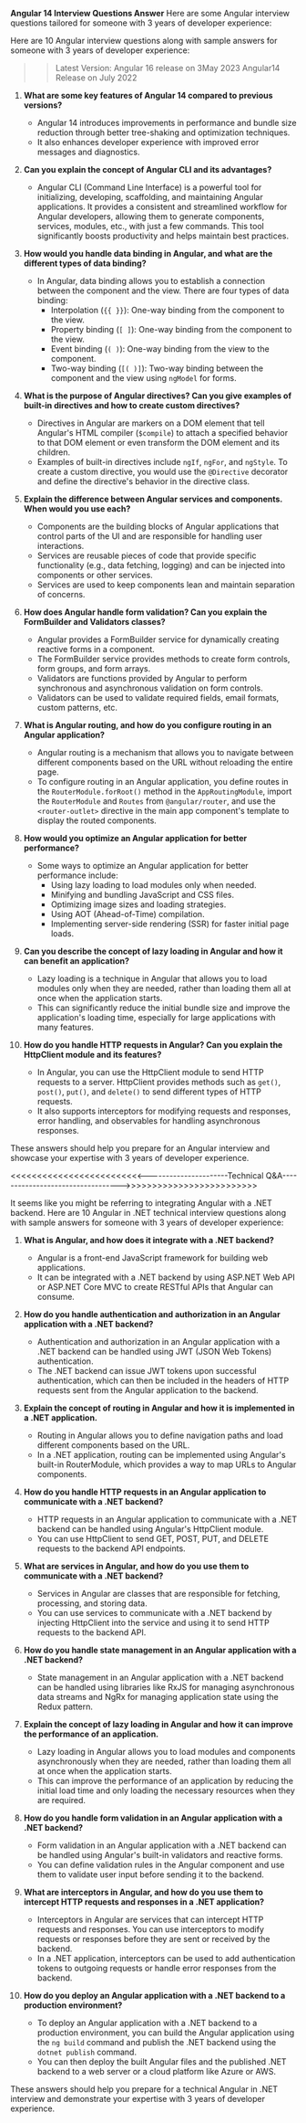 ****Angular 14 Interview Questions Answer****
Here are some Angular interview questions tailored for someone with 3 years of developer experience:

Here are 10 Angular interview questions along with sample answers for someone with 3 years of developer experience:
>>Latest Version: Angular 16 release on  3May 2023 Angular14 Release on July 2022
1. **What are some key features of Angular 14 compared to previous versions?**
   - Angular 14 introduces improvements in performance and bundle size reduction through better tree-shaking and optimization techniques. 
   - It also enhances developer experience with improved error messages and diagnostics.

2. **Can you explain the concept of Angular CLI and its advantages?**
   - Angular CLI (Command Line Interface) is a powerful tool for initializing, developing, scaffolding, and maintaining Angular applications. It provides a consistent and streamlined workflow for Angular developers, allowing them to generate components, services, modules, etc., with just a few commands. This tool significantly boosts productivity and helps maintain best practices.

3. **How would you handle data binding in Angular, and what are the different types of data binding?**
   - In Angular, data binding allows you to establish a connection between the component and the view. There are four types of data binding:
     - Interpolation (`{{ }}`): One-way binding from the component to the view.
     - Property binding (`[ ]`): One-way binding from the component to the view.
     - Event binding (`( )`): One-way binding from the view to the component.
     - Two-way binding (`[( )]`): Two-way binding between the component and the view using `ngModel` for forms.

4. **What is the purpose of Angular directives? Can you give examples of built-in directives and how to create custom directives?**
   - Directives in Angular are markers on a DOM element that tell Angular's HTML compiler (`$compile`) to attach a specified behavior to that DOM element or even transform the DOM element and its children. 
   - Examples of built-in directives include `ngIf`, `ngFor`, and `ngStyle`. To create a custom directive, you would use the `@Directive` decorator and define the directive's behavior in the directive class.

5. **Explain the difference between Angular services and components. When would you use each?**
   - Components are the building blocks of Angular applications that control parts of the UI and are responsible for handling user interactions. 
   - Services are reusable pieces of code that provide specific functionality (e.g., data fetching, logging) and can be injected into components or other services. 
   - Services are used to keep components lean and maintain separation of concerns.

6. **How does Angular handle form validation? Can you explain the FormBuilder and Validators classes?**
   - Angular provides a FormBuilder service for dynamically creating reactive forms in a component. 
   - The FormBuilder service provides methods to create form controls, form groups, and form arrays. 
   - Validators are functions provided by Angular to perform synchronous and asynchronous validation on form controls. 
   - Validators can be used to validate required fields, email formats, custom patterns, etc.

7. **What is Angular routing, and how do you configure routing in an Angular application?**
   - Angular routing is a mechanism that allows you to navigate between different components based on the URL without reloading the entire page. 
   - To configure routing in an Angular application, you define routes in the `RouterModule.forRoot()` method in the `AppRoutingModule`, import the `RouterModule` and `Routes` from `@angular/router`, and use the `<router-outlet>` directive in the main app component's template to display the routed components.

8. **How would you optimize an Angular application for better performance?**
   - Some ways to optimize an Angular application for better performance include:
     - Using lazy loading to load modules only when needed.
     - Minifying and bundling JavaScript and CSS files.
     - Optimizing image sizes and loading strategies.
     - Using AOT (Ahead-of-Time) compilation.
     - Implementing server-side rendering (SSR) for faster initial page loads.

9. **Can you describe the concept of lazy loading in Angular and how it can benefit an application?**
   - Lazy loading is a technique in Angular that allows you to load modules only when they are needed, rather than loading them all at once when the application starts. 
   - This can significantly reduce the initial bundle size and improve the application's loading time, especially for large applications with many features.

10. **How do you handle HTTP requests in Angular? Can you explain the HttpClient module and its features?**
    - In Angular, you can use the HttpClient module to send HTTP requests to a server. HttpClient provides methods such as `get()`, `post()`, `put()`, and `delete()` to send different types of HTTP requests. 
    - It also supports interceptors for modifying requests and responses, error handling, and observables for handling asynchronous responses.

These answers should help you prepare for an Angular interview and showcase your expertise with 3 years of developer experience.

<<<<<<<<<<<<<<<<<<<<<<<<<----------------------Technical Q&A---------------------------------->>>>>>>>>>>>>>>>>>>>>>>>>

It seems like you might be referring to integrating Angular with a .NET backend. Here are 10 Angular in .NET technical interview questions along with sample answers for someone with 3 years of developer experience:

1. **What is Angular, and how does it integrate with a .NET backend?**
   - Angular is a front-end JavaScript framework for building web applications. 
   - It can be integrated with a .NET backend by using ASP.NET Web API or ASP.NET Core MVC to create RESTful APIs that Angular can consume.

2. **How do you handle authentication and authorization in an Angular application with a .NET backend?**
   - Authentication and authorization in an Angular application with a .NET backend can be handled using JWT (JSON Web Tokens) authentication. 
   - The .NET backend can issue JWT tokens upon successful authentication, which can then be included in the headers of HTTP requests sent from the Angular application to the backend.

3. **Explain the concept of routing in Angular and how it is implemented in a .NET application.**
   - Routing in Angular allows you to define navigation paths and load different components based on the URL. 
   - In a .NET application, routing can be implemented using Angular's built-in RouterModule, which provides a way to map URLs to Angular components.

4. **How do you handle HTTP requests in an Angular application to communicate with a .NET backend?**
   - HTTP requests in an Angular application to communicate with a .NET backend can be handled using Angular's HttpClient module. 
   - You can use HttpClient to send GET, POST, PUT, and DELETE requests to the backend API endpoints.

5. **What are services in Angular, and how do you use them to communicate with a .NET backend?**
   - Services in Angular are classes that are responsible for fetching, processing, and storing data. 
   - You can use services to communicate with a .NET backend by injecting HttpClient into the service and using it to send HTTP requests to the backend API.

6. **How do you handle state management in an Angular application with a .NET backend?**
   - State management in an Angular application with a .NET backend can be handled using libraries like RxJS for managing asynchronous data streams and NgRx for managing application state using the Redux pattern.

7. **Explain the concept of lazy loading in Angular and how it can improve the performance of an application.**
   - Lazy loading in Angular allows you to load modules and components asynchronously when they are needed, rather than loading them all at once when the application starts. 
   - This can improve the performance of an application by reducing the initial load time and only loading the necessary resources when they are required.

8. **How do you handle form validation in an Angular application with a .NET backend?**
   - Form validation in an Angular application with a .NET backend can be handled using Angular's built-in validators and reactive forms. 
   - You can define validation rules in the Angular component and use them to validate user input before sending it to the backend.

9. **What are interceptors in Angular, and how do you use them to intercept HTTP requests and responses in a .NET application?**
   - Interceptors in Angular are services that can intercept HTTP requests and responses. You can use interceptors to modify requests or responses before they are sent or received by the backend. 
   - In a .NET application, interceptors can be used to add authentication tokens to outgoing requests or handle error responses from the backend.

10. **How do you deploy an Angular application with a .NET backend to a production environment?**
    - To deploy an Angular application with a .NET backend to a production environment, you can build the Angular application using the `ng build` command and publish the .NET backend using the `dotnet publish` command. 
    - You can then deploy the built Angular files and the published .NET backend to a web server or a cloud platform like Azure or AWS.

These answers should help you prepare for a technical Angular in .NET interview and demonstrate your expertise with 3 years of developer experience.